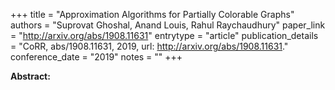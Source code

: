 +++
title = "Approximation Algorithms for Partially Colorable Graphs"
authors = "Suprovat Ghoshal, Anand Louis, Rahul Raychaudhury"
paper_link = "http://arxiv.org/abs/1908.11631"
entrytype = "article"
publication_details = "CoRR, abs/1908.11631, 2019, url: <a href='http://arxiv.org/abs/1908.11631' target='_blank'>http://arxiv.org/abs/1908.11631</a>."
conference_date = "2019"
notes = ""
+++

<b>Abstract:</b>
